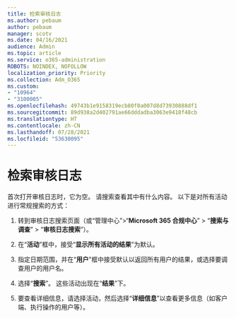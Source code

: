 ```yaml
---
title: 检索审核日志
ms.author: pebaum
author: pebaum
manager: scotv
ms.date: 04/16/2021
audience: Admin
ms.topic: article
ms.service: o365-administration
ROBOTS: NOINDEX, NOFOLLOW
localization_priority: Priority
ms.collection: Adm_O365
ms.custom:
- "10964"
- "3100005"
ms.openlocfilehash: 49743b1e9158319ecb80f0a007d8d73930888df1
ms.sourcegitcommit: 89d938a2d402791ae66dddadba3063e9418f48cb
ms.translationtype: HT
ms.contentlocale: zh-CN
ms.lasthandoff: 07/28/2021
ms.locfileid: "53630095"
---
```

# <a name="retrieve-the-audit-logs"></a>检索审核日志

首次打开审核日志时，它为空。 请搜索查看其中有什么内容。 以下是对所有活动进行常规搜索的方式：

1. 转到审核日志搜索页面（或“管理中心”>“**Microsoft 365 合规中心**” > “**搜索与调查**” > “**审核日志搜索**”）。

1. 在“**活动**”框中，接受“**显示所有活动的结果**”为默认。

1. 指定日期范围，并在“**用户**”框中接受默认以返回所有用户的结果，或选择要调查用户的用户名。

1. 选择“**搜索**”。 这些活动出现在“**结果**”下。

1. 要查看详细信息，请选择活动，然后选择“**详细信息**”以查看更多信息（如客户端、执行操作的用户等）。
